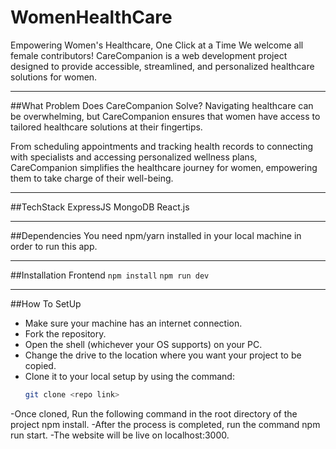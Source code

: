 ﻿# WomenHealthCare
Empowering Women's Healthcare, One Click at a Time
We welcome all female contributors! CareCompanion is a web development project designed to provide accessible, streamlined, and personalized healthcare solutions for women.

___

##What Problem Does CareCompanion Solve?
Navigating healthcare can be overwhelming, but CareCompanion ensures that women have access to tailored healthcare solutions at their fingertips.

From scheduling appointments and tracking health records to connecting with specialists and accessing personalized wellness plans, CareCompanion simplifies the healthcare journey for women, empowering them to take charge of their well-being.

___
##TechStack
ExpressJS
MongoDB
React.js

___
##Dependencies
You need npm/yarn installed in your local machine in order to run this app.

___
##Installation
Frontend
  `npm install`
  `npm run dev`
___
##How To SetUp
- Make sure your machine has an internet connection.
- Fork the repository.
- Open the shell (whichever your OS supports) on your PC.
- Change the drive to the location where you want your project to be copied.
- Clone it to your local setup by using the command:
  ```bash
  git clone <repo link>
-Once cloned, Run the following command in the root directory of the project npm install.
-After the process is completed, run the command npm run start.
-The website will be live on localhost:3000.

